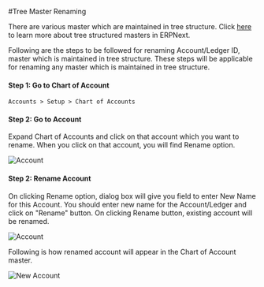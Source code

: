 #Tree Master Renaming

There are various master which are maintained in tree structure. Click [here](https://erpnext.com/kb/setup/managing-tree-structure-masters) to learn more about tree structured masters in ERPNext.

Following are the steps to be followed for renaming Account/Ledger ID, master which is maintained in tree structure. These steps will be applicable for renaming any master which is maintained in tree structure.

#### Step 1: Go to Chart of Account

`Accounts > Setup > Chart of Accounts`

#### Step 2: Go to Account 

Expand Chart of Accounts and click on that account which you want to rename. When you click on that account, you will find Rename option.

![Account]({{docs_base_url}}/assets/img/articles/Selection_028.png)

#### Step 2: Rename Account

On clicking Rename option, dialog box will give you field to enter New Name for this Account. You should enter new name for the Account/Ledger and click on "Rename" button. On clicking Rename button, existing account will be renamed.

![Account]({{docs_base_url}}/assets/img/articles/Selection_029.png)

Following is how renamed account will appear in the Chart of Account master.

![New Account]({{docs_base_url}}/assets/img/articles/Selection_030.png)
  


<!-- markdown -->